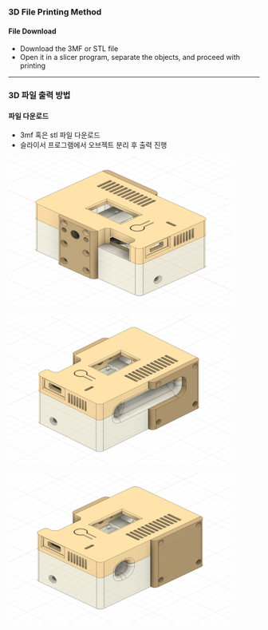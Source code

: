 ### 3D File Printing Method

#### File Download

* Download the 3MF or STL file
* Open it in a slicer program, separate the objects, and proceed with printing

---

### 3D 파일 출력 방법

#### 파일 다운로드
- 3mf 혹은 stl 파일 다운로드
- 슬라이서 프로그램에서 오브젝트 분리 후 출력 진행


<img src="./images/3d/TALLY-NODE-base.png" width="450px" height="300px" alt="TALLY-NODE-base"></img><br/>

<img src="./images/3d/TALLY-NODE-wave.png" width="450px" height="300px" alt="TALLY-NODE-wave"></img><br/>

<img src="./images/3d/TALLY-NODE-flat.png" width="450px" height="300px" alt="TALLY-NODE-flat"></img><br/>
